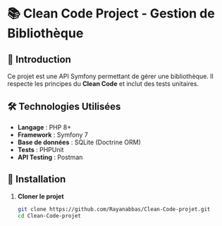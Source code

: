 # 📚 Clean Code Project - Gestion de Bibliothèque

## 🚀 Introduction
Ce projet est une API Symfony permettant de gérer une bibliothèque. Il respecte les principes du **Clean Code** et inclut des tests unitaires.

## 🛠 Technologies Utilisées
- **Langage** : PHP 8+
- **Framework** : Symfony 7
- **Base de données** : SQLite (Doctrine ORM)
- **Tests** : PHPUnit
- **API Testing** : Postman

## 📌 Installation
1. **Cloner le projet**
   ```sh
   git clone https://github.com/Rayanabbas/Clean-Code-projet.git
   cd Clean-Code-projet
